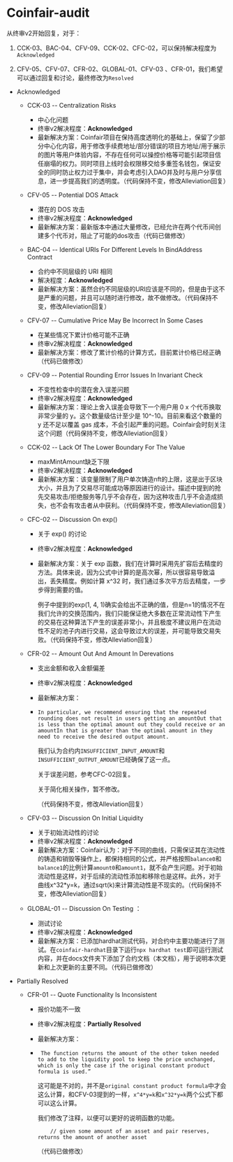 # Coinfair-audit

从终审v2开始回复，对于：

1. CCK-03、BAC-04、CFV-09、CCK-02、CFC-02，可以保持解决程度为`Acknowledged`

2. CFV-05、CFV-07、CFR-02、GLOBAL-01、CFV-03 、CFR-01，我们希望可以通过回复和讨论，最终修改为`Resolved`

- Acknowledged

  - CCK-03 -- Centralization Risks

    - 中心化问题
    - 终审v2解决程度：**Acknowledged**
    - 最新解决方案：Coinfair项目在保持高度透明化的基础上，保留了少部分中心化内容，用于修改手续费地址/部分错误的项目方地址/用于展示的图片等用户体验内容，不存在任何可以操控价格等可能引起项目信任崩塌的权力。同时项目上线时会权限移交给多重签名钱包，保证安全的同时防止权力过于集中，并会考虑引入DAO并及时与用户分享信息，进一步提高我们的透明度。（代码保持不变，修改Alleviation回复）

  - CFV-05 -- Potential DOS Attack

    - 潜在的 DOS 攻击
    - 终审v2解决程度：**Acknowledged**
    - 最新解决方案：最新版本中通过大量修改，已经允许在两个代币间创建多个代币对，阻止了可能的dos攻击（代码已做修改）

  - BAC-04 -- Identical URIs For Different Levels In BindAddress Contract

    - 合约中不同层级的 URI 相同
    - 解决程度：**Acknowledged**
    - 最新解决方案：虽然合约不同层级的URI应该是不同的，但是由于这不是严重的问题，并且可以随时进行修改，故不做修改。（代码保持不变，修改Alleviation回复）

  - CFV-07 -- Cumulative Price May Be Incorrect In Some Cases

    - 在某些情况下累计价格可能不正确
    - 终审v2解决程度：**Acknowledged**
    - 最新解决方案：修改了累计价格的计算方式，目前累计价格已经正确（代码已做修改）

  - CFV-09 -- Potential Rounding Error Issues In Invariant Check

    - 不变性检查中的潜在舍入误差问题
    - 终审v2解决程度：**Acknowledged**
    - 最新解决方案：理论上舍入误差会导致下一个用户用 0 x 个代币换取非常少量的 y。这个数量级估计至少是 10^-10。目前来看这个数量的 y 还不足以覆盖 gas 成本，不会引起严重的问题。Coinfair会时刻关注这个问题（代码保持不变，修改Alleviation回复）

  - CCK-02 -- Lack Of The Lower Boundary For The Value

    - maxMintAmount缺乏下限
    - 终审v2解决程度：**Acknowledged**
    - 最新解决方案：该变量限制了用户单次铸造nft的上限，这是出于区块大小，并且为了交易尽可能成功等原因进行的设计。描述中提到的抢先交易攻击/拒绝服务等几乎不会存在，因为这种攻击几乎不会造成损失，也不会有攻击者从中获利。（代码保持不变，修改Alleviation回复）

  - CFC-02 -- Discussion On exp() 

    - 关于 exp() 的讨论

    - 终审v2解决程度：**Acknowledged**

    - 最新解决方案：关于 exp 函数，我们在计算时采用先扩容后去精度的方法。具体来说，因为公式中计算的是高次幂，所以很容易导致溢出，丢失精度。例如计算 x^32 时，我们通过多次平方后去精度，一步步得到需要的值。

      例子中提到的exp(1, 4, 1)确实会给出不正确的值，但是n=1的情况不在我们允许的交换范围内，我们只能保证绝大多数在正常流动性下产生的交易在这种算法下产生的误差非常小，并且极度不建议用户在流动性不足的池子内进行交易，这会导致过大的误差，并可能导致交易失败。（代码保持不变，修改Alleviation回复）

  - CFR-02 -- Amount Out And Amount In Derevations

    - 支出金额和收入金额偏差

    - 终审v2解决程度：**Acknowledged**

    - 最新解决方案：

    - ```
      In particular, we recommend ensuring that the repeated rounding does not result in users getting an amountOut that is less than the optimal amount out they could receive or an amountIn that is greater than the optimal amount in they need to receive the desired output amount.
      ```

      我们认为合约内`INSUFFICIENT_INPUT_AMOUNT`和`INSUFFICIENT_OUTPUT_AMOUNT`已经确保了这一点。

      关于误差问题，参考CFC-02回复。

      关于简化相关操作，暂不修改。

      （代码保持不变，修改Alleviation回复）

  - CFV-03 -- Discussion On Initial Liquidity 

    - 关于初始流动性的讨论
    - 终审v2解决程度：**Acknowledged**
    - 最新解决方案：Coinfair认为：对于不同的曲线，只需保证其在流动性的铸造和销毁等操作上，都保持相同的公式，并严格按照`balance0`和`balance1`的比例计算`amount0`和`amount1`，就不会产生问题。对于初始流动性是这样，对于后续的流动性添加和移除也是这样。此外，对于曲线x^32*y=k，通过sqrt(k)来计算流动性是不现实的。（代码保持不变，修改Alleviation回复）

  - GLOBAL-01 -- Discussion On Testing ：

    - 测试讨论
    - 终审v2解决程度：**Acknowledged**
    - 最新解决方案：已添加hardhat测试代码，对合约中主要功能进行了测试。在`coinfair-hardhat`目录下运行`npx hardhat test`即可运行测试内容，并在docs文件夹下添加了合约文档（本文档），用于说明本次更新和上次更新的主要不同。（代码已做修改）

- Partially Resolved

  - CFR-01 -- Quote Functionality Is Inconsistent
    - 报价功能不一致
    
    - 终审v2解决程度：**Partially Resolved**
    
    - 最新解决方案：
    
    - ```
       The function returns the amount of the other token needed to add to the liquidity pool to keep the price unchanged, which is only the case if the original constant product formula is used.”
      ```
    
      这可能是不对的，并不是`original constant product formula`中才会这么计算，和CFV-03提到的一样，`x^4*y=k`和`x^32*y=k`两个公式下都可以这么计算。
    
      我们修改了注释，以便可以更好的说明函数的功能。
    
      ```
          // given some amount of an asset and pair reserves, returns the amount of another asset
      ```
    
      （代码已做修改）


